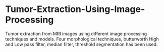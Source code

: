 # Tumor-Extraction-Using-Image-Processing
Tumor extraction from MRI images using different image processing techniques and models. 
Four morphological techniques, butterworth High and Low pass filter, median filter, threshold segmentation has been used. 
